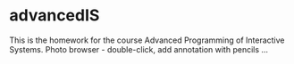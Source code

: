 # advancedIS
This is the homework for the course Advanced Programming of Interactive Systems.
Photo browser - double-click, add annotation with pencils ...
